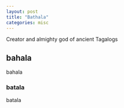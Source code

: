 ```yaml
---
layout: post
title: "Bathala"
categories: misc
---
```


Creator and almighty god of ancient Tagalogs

<h2 class='bby-script'>bahala</h2>
  bahala

<h3 class='bby-script'>batala</h3>
  batala
  
 
 
